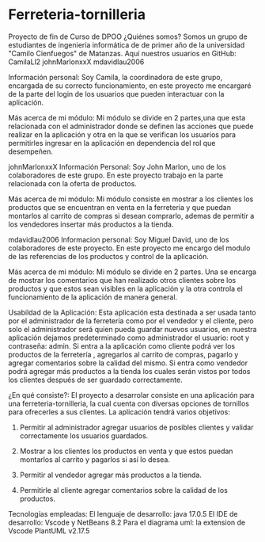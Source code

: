 # Ferreteria-tornilleria
Proyecto de fin de Curso de DPOO
¿Quiénes somos?
Somos un grupo de estudiantes de ingeniería informática de de primer año de la universidad "Camilo Cienfuegos" de Matanzas. Aquí nuestros usuarios en GitHub:
CamilaLl2
johnMarlonxxX 
mdavidlau2006


Información personal:
Soy Camila, la coordinadora de este grupo, encargada de su correcto funcionamiento, en este proyecto me encargaré de la parte del login de los usuarios que pueden interactuar con la aplicación.

Más acerca de mi módulo:
Mi módulo se divide en 2 partes,una que esta relacionada con el administrador donde se definen las acciones que puede realizar en la aplicación y otra en la que se verifican los usuarios para permitirles ingresar en la aplicación en dependencia del rol que desempeñen.


johnMarlonxxX
Información Personal:
Soy John Marlon, uno de los colaboradores de este grupo. En este proyecto trabajo en la parte relacionada con la oferta de productos.

Más acerca de mi módulo:
Mi módulo consiste en mostrar a los clientes los productos que se encuentran en venta en la ferreteria y que puedan montarlos al carrito de compras si desean comprarlo, ademas de permitir a los vendedores insertar más productos a la tienda.

mdavidlau2006
Informacion personal:
Soy Miguel David, uno de los colaboradores de este proyecto. En este proyecto me encargo del modulo de las referencias de los productos y control de la aplicación.

Más acerca de mi módulo:
Mi módulo se divide en 2 partes. Una se encarga de mostrar los comentarios que han realizado otros clientes sobre los productos y que estos sean visibles en la aplicación y la otra controla el funcionamiento de la aplicación de manera general.

Usabildad de la Aplicación:
Esta aplicación esta destinada a ser usada tanto por el administrador de la ferretería como por el vendedor y el cliente, pero solo el administrador será quien pueda guardar nuevos usuarios, en nuestra aplicación dejamos predeterminado como administrador el usuario: root y contraseña: admin. Si entra a la aplicación como cliente podrá ver los productos de la ferretería , agregarlos al carrito de compras, pagarlo y agregar comentarios sobre la calidad del mismo. Si entra como vendedor podrá agregar más productos a la tienda los cuales serán vistos por todos los clientes después de ser guardado correctamente.


¿En qué consiste?:
El proyecto a desarrolar consiste en una aplicación para una ferreteria-tornilleria, la cual cuenta con diversas opciones de tornillos para ofrecerles a sus clientes. La aplicación tendrá varios objetivos:

1. Permitir al administrador agregar usuarios de posibles clientes y validar correctamente los usuarios guardados.

2. Mostrar a los clientes los productos en venta y que estos puedan montarlos al carrito y pagarlos si así lo desea.

3. Permitir al vendedor agregar más productos a la tienda.

4. Permitirle al cliente agregar comentarios sobre la calidad de los productos.




Tecnologías empleadas:
El lenguaje de desarrollo: java 17.0.5 
El IDE de desarrollo: Vscode y NetBeans 8.2
Para el diagrama uml: la extension de Vscode PlantUML v2.17.5
